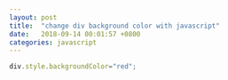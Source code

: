 ```yaml
---
layout: post
title:  "change div background color with javascript"
date:   2018-09-14 00:01:57 +0800
categories: javascript
---
```

```javascript
div.style.backgroundColor="red";
```
